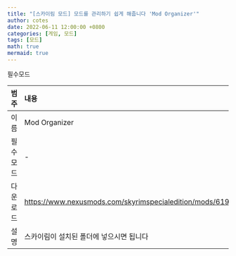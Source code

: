 ```yaml
---
title: "[스카이림 모드] 모드를 관리하기 쉽게 해줍니다 'Mod Organizer'"
author: cotes
date: 2022-06-11 12:00:00 +0800
categories: [게임, 모드]
tags: [모드]
math: true
mermaid: true
---
```


필수모드

| 범주             | 내용            |
|:----------------|:---------------|
| 이름             | Mod Organizer  |
| 필수 모드         | -              |
| 다운로드          | https://www.nexusmods.com/skyrimspecialedition/mods/6194/?     |
| 설명             | 스카이림이 설치된 폴더에 넣으시면 됩니다        |
